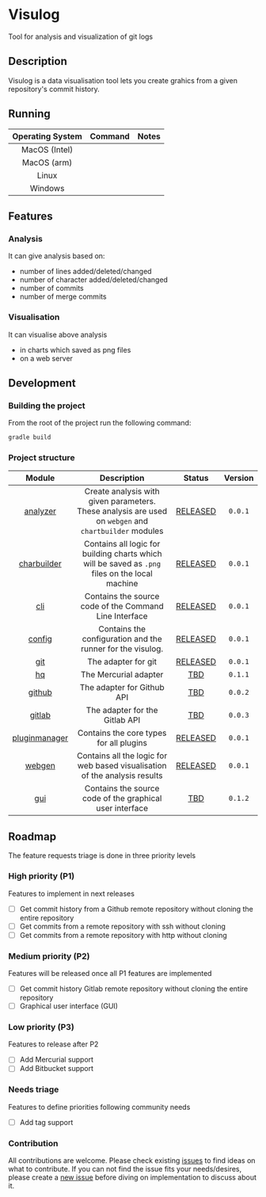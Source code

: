 # Visulog

Tool for analysis and visualization of git logs

## Description

Visulog is a data visualisation tool lets you create grahics from a given repository's commit history.


## Running

| Operating System | Command | Notes |
| :----: | :----: | :----: |
| MacOS (Intel) | | |
| MacOS (arm) | | |
| Linux | | |
| Windows | |


## Features

### Analysis

It can give analysis based on:

- number of lines added/deleted/changed
- number of character added/deleted/changed
- number of commits
- number of merge commits

### Visualisation

It can visualise above analysis

- in charts which saved as png files
- on a web server

## Development

### Building the project

From the root of the project run the following command:
```bash
gradle build
```

### Project structure
| Module      | Description      | Status      | Version      |
| :-----------: | :------------: | :---------: | :----------: |
| [analyzer](./analyzer)| Create analysis with given parameters. These analysis are used on `webgen` and `chartbuilder` modules | [RELEASED] | `0.0.1` |
| [charbuilder](./chartbuilder)| Contains all logic for building charts which will be saved as `.png` files on the local machine | [RELEASED] | `0.0.1` |
| [cli](./cli)| Contains the source code of the Command Line Interface | [RELEASED] | `0.0.1` |
| [config](./config)| Contains the configuration and the runner for the visulog. | [RELEASED] | `0.0.1` |
| [git](./git)| The adapter for git | [RELEASED] | `0.0.1` |
| [hq](./hq)| The Mercurial adapter | [TBD] | `0.1.1` |
| [github](./github)| The adapter for Github API | [TBD] | `0.0.2` |
| [gitlab](./gitlab)| The adapter for the Gitlab API | [TBD] | `0.0.3` |
| [pluginmanager](./pluginmanager)| Contains the core types for all plugins | [RELEASED] | `0.0.1` |
| [webgen](./webgen)| Contains all the logic for web based visualisation of the analysis results | [RELEASED] | `0.0.1` |
| [gui](./gui) | Contains the source code of the graphical user interface | [TBD] | `0.1.2` |

## Roadmap

The feature requests triage is done in three priority levels

### High priority (P1)
Features to implement in next releases

- [ ] Get commit history from a Github remote repository without cloning the entire repository
- [ ] Get commits from a remote repository with ssh without cloning
- [ ] Get commits from a remote repository with http without cloning

### Medium priority (P2)
Features will be released once all P1 features are implemented

- [ ] Get commit history Gitlab remote repository without cloning the entire repository
- [ ] Graphical user interface (GUI) 

### Low priority (P3)
Features to release after P2

- [ ] Add Mercurial support
- [ ] Add Bitbucket support

### Needs triage

Features to define priorities following community needs

- [ ] Add tag support

### Contribution

All contributions are welcome. Please check existing [issues] to find ideas on what to contribute.
If you can not find the issue fits your needs/desires, please create a [new issue] before diving on implementation to discuss about it.


[new issue]: https://github.com/Makepad-fr/visulog/issues/new
[issues]: https://github.com/Makepad-fr/visulog/issues
[RELEASED]: https://github.com/Makepad-fr/releases
[TBD]: ##roadmap
